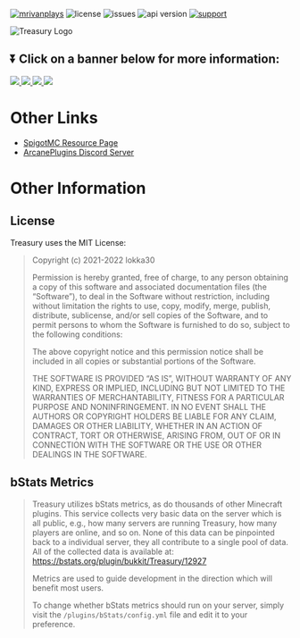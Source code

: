 [![mrivanplays](https://ci.mrivanplays.com/job/Treasury/badge/icon)](https://ci.mrivanplays.com/job/Treasury)
![license](https://img.shields.io/github/license/lokka30/Treasury.svg)
![issues](https://img.shields.io/github/issues/lokka30/Treasury.svg)
![api version](https://img.shields.io/maven-metadata/v?color=%20blue&label=latest%20version&metadataUrl=https%3A%2F%2Frepo.mrivanplays.com%2Frepository%2Fother-developers%2Fme%2Flokka30%2Ftreasury-api%2Fmaven-metadata.xml)
[![support](https://img.shields.io/discord/752310043214479462.svg?colorB=Blue&logo=discord&label=support)](https://discord.gg/HqZwdcJ)

![Treasury Logo](https://i.ibb.co/gPN6x5P/Treasury250.png)

## ⏬ Click on a banner below for more information:

<a href="https://github.com/lokka30/Treasury/wiki/About-Treasury">
    <img src="https://i.ibb.co/yQx8p42/about-treasury.png"/>
</a>

<a href="https://github.com/lokka30/Treasury/wiki/Installing-Treasury">
    <img src="https://i.ibb.co/Hxktt1W/install-the-plugin.png"/>
</a>

<a href="https://github.com/lokka30/Treasury/wiki">
    <img src="https://i.ibb.co/rk9v1Gj/read-the-official-wiki.png"/>
</a>

<a href="https://github.com/lokka30/Treasury/wiki/Contact-Treasury's-Support-Team">
    <img src="https://i.ibb.co/tLzzhjM/contact-support.png"/>
</a>

# Other Links
* [SpigotMC Resource Page](https://www.spigotmc.org/resources/99531/)
* [ArcanePlugins Discord Server](https://www.discord.io/arcaneplugins)

# Other Information

## License

Treasury uses the MIT License:

> Copyright (c) 2021-2022 lokka30
>
> Permission is hereby granted, free of charge, to any person
> obtaining a copy of this software and associated documentation 
> files (the “Software”), to deal in the Software without restriction,
> including without limitation the rights to use, copy, modify,
> merge, publish, distribute, sublicense, and/or sell copies of the
> Software, and to permit persons to whom the Software is furnished
> to do so, subject to the following conditions:
>
> The above copyright notice and this permission notice shall be
> included in all copies or substantial portions of the Software.
>
> THE SOFTWARE IS PROVIDED “AS IS”, WITHOUT WARRANTY OF ANY KIND,
> EXPRESS OR IMPLIED, INCLUDING BUT NOT LIMITED TO THE WARRANTIES
> OF MERCHANTABILITY, FITNESS FOR A PARTICULAR PURPOSE AND
> NONINFRINGEMENT. IN NO EVENT SHALL THE AUTHORS OR COPYRIGHT
> HOLDERS BE LIABLE FOR ANY CLAIM, DAMAGES OR OTHER LIABILITY,
> WHETHER IN AN ACTION OF CONTRACT, TORT OR OTHERWISE, ARISING
> FROM, OUT OF OR IN CONNECTION WITH THE SOFTWARE OR THE USE OR
> OTHER DEALINGS IN THE SOFTWARE.

## bStats Metrics

> Treasury utilizes bStats metrics, as do thousands of other Minecraft
plugins. This service collects very basic data on the server which is 
all public, e.g., how many servers are running Treasury, how many players are online, and so on. 
None of this data can be pinpointed back to a individual server, they all contribute to a single 
pool of data. All of the collected data is available at: <https://bstats.org/plugin/bukkit/Treasury/12927>
>
> Metrics are used to guide development in the direction which will benefit most users.
> 
> To change whether bStats metrics should run on your server, simply visit the 
`/plugins/bStats/config.yml` 
file and 
edit it to your preference.
